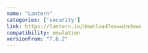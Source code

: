 ```yaml
---
name: "Lantern"
categories: ['security']
link: https://lantern.io/download?os=windows
compatibility: emulation
versionFrom: "7.6.2"
---
```


